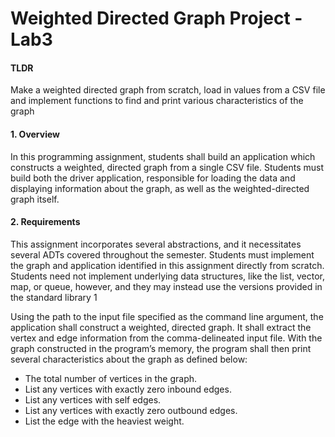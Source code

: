 # Weighted Directed Graph Project - Lab3

#### TLDR
Make a weighted directed graph from scratch, load in values from a CSV file and implement functions to find and print various characteristics of the graph

#### 1. Overview
In this programming assignment, students shall build an application
which constructs a weighted, directed graph from a single CSV file. Students
must build both the driver application, responsible for loading the data and
displaying information about the graph, as well as the weighted-directed
graph itself.

#### 2. Requirements
This assignment incorporates several abstractions, and it necessitates several
ADTs covered throughout the semester. Students must implement the graph
and application identified in this assignment directly from scratch. Students
need not implement underlying data structures, like the list, vector, map,
or queue, however, and they may instead use the versions provided in the
standard library 1

Using the path to the input file specified as the command line argument,
the application shall construct a weighted, directed graph. It shall extract
the vertex and edge information from the comma-delineated input file. With the graph constructed in the program’s memory, the program shall then print several characteristics about the graph as
defined below:
- The total number of vertices in the graph.
- List any vertices with exactly zero inbound edges.
- List any vertices with self edges.
- List any vertices with exactly zero outbound edges.
- List the edge with the heaviest weight.
